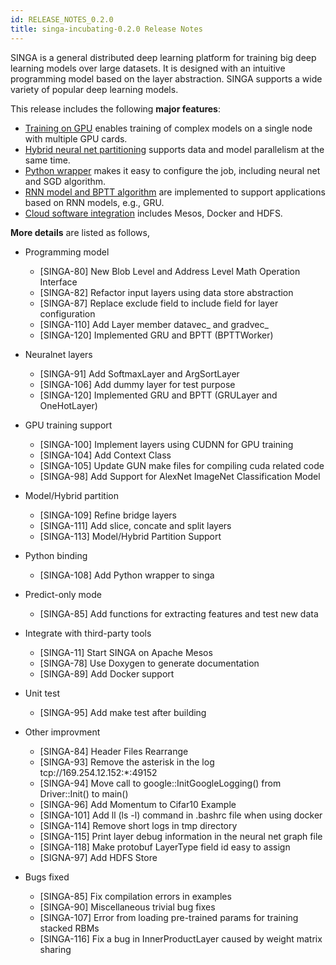 ```yaml
---
id: RELEASE_NOTES_0.2.0
title: singa-incubating-0.2.0 Release Notes
---
```


<!--- Licensed to the Apache Software Foundation (ASF) under one or more contributor license agreements.  See the NOTICE file distributed with this work for additional information regarding copyright ownership.  The ASF licenses this file to you under the Apache License, Version 2.0 (the "License"); you may not use this file except in compliance with the License.  You may obtain a copy of the License at http://www.apache.org/licenses/LICENSE-2.0 Unless required by applicable law or agreed to in writing, software distributed under the License is distributed on an "AS IS" BASIS, WITHOUT WARRANTIES OR CONDITIONS OF ANY KIND, either express or implied.  See the License for the specific language governing permissions and limitations under the License.  -->

SINGA is a general distributed deep learning platform for training big deep
learning models over large datasets. It is designed with an intuitive
programming model based on the layer abstraction. SINGA supports a wide variety
of popular deep learning models.

This release includes the following **major features**:

* [Training on GPU](../docs/gpu.html) enables training of complex models on a single node with multiple GPU cards.
* [Hybrid neural net partitioning](../docs/hybrid.html) supports data and model parallelism at the same time.
* [Python wrapper](../docs/python.html) makes it easy to configure the job, including neural net and SGD algorithm.
* [RNN model and BPTT algorithm](../docs/general-rnn.html) are implemented to support applications based on RNN models, e.g., GRU.
* [Cloud software integration](../docs/distributed-training.md) includes Mesos, Docker and HDFS.


**More details** are listed as follows,

  * Programming model
    * [SINGA-80] New Blob Level and Address Level Math Operation Interface
    * [SINGA-82] Refactor input layers using data store abstraction
    * [SINGA-87] Replace exclude field to include field for layer configuration
    * [SINGA-110] Add Layer member datavec_ and gradvec_
    * [SINGA-120] Implemented GRU and BPTT (BPTTWorker)


  * Neuralnet layers
    * [SINGA-91] Add SoftmaxLayer and ArgSortLayer
    * [SINGA-106] Add dummy layer for test purpose
    * [SINGA-120] Implemented GRU and BPTT (GRULayer and OneHotLayer)


  * GPU training support
    * [SINGA-100] Implement layers using CUDNN for GPU training
    * [SINGA-104] Add Context Class
    * [SINGA-105] Update GUN make files for compiling cuda related code
    * [SINGA-98] Add Support for AlexNet ImageNet Classification Model


  * Model/Hybrid partition
    * [SINGA-109] Refine bridge layers
    * [SINGA-111] Add slice, concate and split layers
    * [SINGA-113] Model/Hybrid Partition Support


  * Python binding
    * [SINGA-108] Add Python wrapper to singa


  * Predict-only mode
    * [SINGA-85] Add functions for extracting features and test new data


  * Integrate with third-party tools
    * [SINGA-11] Start SINGA on Apache Mesos
    * [SINGA-78] Use Doxygen to generate documentation
    * [SINGA-89] Add Docker support


  * Unit test
    * [SINGA-95] Add make test after building


  * Other improvment
    * [SINGA-84] Header Files Rearrange
    * [SINGA-93] Remove the asterisk in the log tcp://169.254.12.152:*:49152
    * [SINGA-94] Move call to google::InitGoogleLogging() from Driver::Init() to main()
    * [SINGA-96] Add Momentum to Cifar10 Example
    * [SINGA-101] Add ll (ls -l) command in .bashrc file when using docker
    * [SINGA-114] Remove short logs in tmp directory
    * [SINGA-115] Print layer debug information in the neural net graph file
    * [SINGA-118] Make protobuf LayerType field id easy to assign
    * [SIGNA-97] Add HDFS Store


  * Bugs fixed
    * [SINGA-85] Fix compilation errors in examples
    * [SINGA-90] Miscellaneous trivial bug fixes
    * [SINGA-107] Error from loading pre-trained params for training stacked RBMs
    * [SINGA-116] Fix a bug in InnerProductLayer caused by weight matrix sharing



